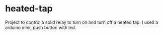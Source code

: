 # heated-tap
Project to control a solid relay to turn on and turn off a heated tap.
I used a arduino mini, push button with led.

